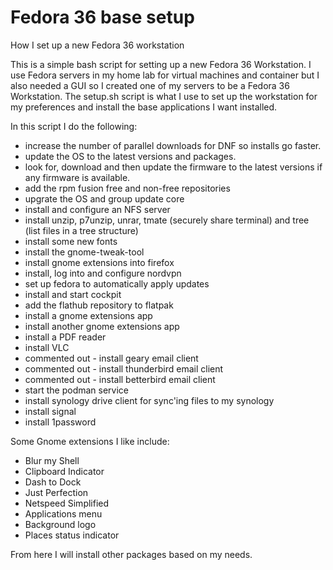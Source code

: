 # Fedora 36 base setup
How I set up a new Fedora 36 workstation

This is a simple bash script for setting up a new Fedora 36 Workstation. I use Fedora servers in my home lab for virtual machines and container but I also needed a GUI so I created one of my servers to be a Fedora 36 Workstation.  The setup.sh script is what I use to set up the workstation for my preferences and install the base applications I want installed.  

In this script I do the following:

* increase the number of parallel downloads for DNF so installs go faster.
* update the OS to the latest versions and packages.
* look for, download and then update the firmware to the latest versions if any firmware is available.
* add the rpm fusion free and non-free repositories
* upgrate the OS and group update core
* install and configure an NFS server
* install unzip, p7unzip, unrar, tmate (securely share terminal) and tree (list files in a tree structure)
* install some new fonts
* install the gnome-tweak-tool
* install gnome extensions into firefox
* install, log into and configure nordvpn <THIS WILL NEED TO BE ADJUSTED AS NEEDED>
* set up fedora to automatically apply updates
* install and start cockpit
* add the flathub repository to flatpak
* install a gnome extensions app
* install another gnome extensions app
* install a PDF reader
* install VLC
* commented out - install geary email client
* commented out - install thunderbird email client
* commented out - install betterbird email client
* start the podman service
* install synology drive client for sync'ing files to my synology 
* install signal
* install 1password

Some Gnome extensions I like include:
* Blur my Shell
* Clipboard Indicator
* Dash to Dock
* Just Perfection
* Netspeed Simplified
* Applications menu
* Background logo
* Places status indicator

From here I will install other packages based on my needs. 
